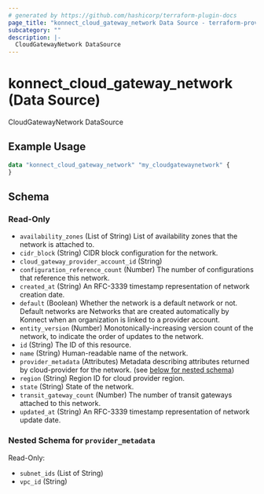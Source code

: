 ```yaml
---
# generated by https://github.com/hashicorp/terraform-plugin-docs
page_title: "konnect_cloud_gateway_network Data Source - terraform-provider-konnect"
subcategory: ""
description: |-
  CloudGatewayNetwork DataSource
---
```


# konnect_cloud_gateway_network (Data Source)

CloudGatewayNetwork DataSource

## Example Usage

```terraform
data "konnect_cloud_gateway_network" "my_cloudgatewaynetwork" {
}
```

<!-- schema generated by tfplugindocs -->
## Schema

### Read-Only

- `availability_zones` (List of String) List of availability zones that the network is attached to.
- `cidr_block` (String) CIDR block configuration for the network.
- `cloud_gateway_provider_account_id` (String)
- `configuration_reference_count` (Number) The number of configurations that reference this network.
- `created_at` (String) An RFC-3339 timestamp representation of network creation date.
- `default` (Boolean) Whether the network is a default network or not. Default networks are Networks that are created
automatically by Konnect when an organization is linked to a provider account.
- `entity_version` (Number) Monotonically-increasing version count of the network, to indicate the order of updates to the network.
- `id` (String) The ID of this resource.
- `name` (String) Human-readable name of the network.
- `provider_metadata` (Attributes) Metadata describing attributes returned by cloud-provider for the network. (see [below for nested schema](#nestedatt--provider_metadata))
- `region` (String) Region ID for cloud provider region.
- `state` (String) State of the network.
- `transit_gateway_count` (Number) The number of transit gateways attached to this network.
- `updated_at` (String) An RFC-3339 timestamp representation of network update date.

<a id="nestedatt--provider_metadata"></a>
### Nested Schema for `provider_metadata`

Read-Only:

- `subnet_ids` (List of String)
- `vpc_id` (String)
